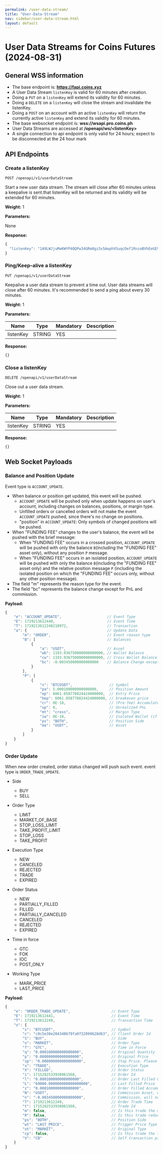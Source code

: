 ```yaml
---
permalink: /user-data-stream/
title: "User-Data-Stream"
nav: sidebar/user-data-stream.html
layout: default
---
```




# User Data Streams for Coins Futures (2024-08-31)

## General WSS information

* The base endpoint is: **https://fapi.coins.xyz**
* A User Data Stream `listenKey` is valid for 60 minutes after creation.
* Doing a `PUT` on a `listenKey` will extend its validity for 60 minutes.
* Doing a `DELETE` on a `listenKey` will close the stream and invalidate the listenKey.
* Doing a `POST` on an account with an active `listenKey` will return the currently active `listenKey` and extend its validity for 60 minutes.
* The base websocket endpoint is: **wss://wsapi.pro.coins.ph**
* User Data Streams are accessed at **/openapi/ws/\<listenKey\>**
* A single connection to api endpoint is only valid for 24 hours; expect to be disconnected at the 24 hour mark

## API Endpoints

### Create a listenKey

```shell
POST /openapi/v1/userDataStream
```

Start a new user data stream. The stream will close after 60 minutes unless a keepalive is sent.that listenKey will be returned and its validity will be extended for 60 minutes.

**Weight:** 1

**Parameters:**

None

**Response:**

```javascript
{
  "listenKey": "1A9LWJjuMwKWYP4QQPw34GRm8gz3x5AephXSuqcDef1RnzoBVhEeGE963CoS1Sgj"
}
```

### Ping/Keep-alive a listenKey

```shell
PUT /openapi/v1/userDataStream
```

Keepalive a user data stream to prevent a time out. User data streams will close after 60 minutes. It's recommended to send a ping about every 30 minutes.

**Weight:** 1

**Parameters:**

Name | Type | Mandatory | Description
------------ | ------------ | ------------ | ------------
listenKey | STRING | YES |

**Response:**

```javascript
{}
```

### Close a listenKey

```shell
DELETE /openapi/v1/userDataStream
```

Close out a user data stream.

**Weight:** 1

**Parameters:**

Name | Type | Mandatory | Description
------------ | ------------ | ------------ | ------------
listenKey | STRING | YES |

**Response:**

```javascript
{}
```

## Web Socket Payloads

### Balance and Position Update

Event type is `ACCOUNT_UPDATE`.

- When balance or position get updated, this event will be pushed.
  - `ACCOUNT_UPDATE` will be pushed only when update happens on user's account, including changes on balances, positions, or margin type.
  - Unfilled orders or cancelled orders will not make the event `ACCOUNT_UPDATE` pushed, since there's no change on positions.
  - "position" in `ACCOUNT_UPDATE`: Only symbols of changed positions will be pushed.
- When "FUNDING FEE" changes to the user's balance, the event will be pushed with the brief message:
  - When "FUNDING FEE" occurs in a crossed position, `ACCOUNT_UPDATE` will be pushed with only the balance `B`(including the "FUNDING FEE" asset only), without any position `P` message.
  - When "FUNDING FEE" occurs in an isolated position, `ACCOUNT_UPDATE` will be pushed with only the balance `B`(including the "FUNDING FEE" asset only) and the relative position message `P` (including the isolated position on which the "FUNDING FEE" occurs only, without any other position message).
- The field "m" represents the reason type for the event.
- The field "bc" represents the balance change except for PnL and commission.

**Payload:**

```javascript
{
    "e": "ACCOUNT_UPDATE",                     // Event Type
    "E": 1719213612440,                        // Event Time
    "T": 1719213612248210972,                  // Transaction
    "a": {                                     // Update Data
        "m": "ORDER",                          // Event reason type
        "B": [                                 // Balances
            {
                "a": "USDT",                   // Asset
                "wb": 1193.936750000000000000, // Wallet Balance
                "cw": 1193.936750000000000000, // Cross Wallet Balance
                "bc": -0.003450000000000000    // Balance Change except PnL and Commission
            }
        ],
        "P": [
            {
                "s": "BTCUSDT",                 // Symbol
                "pa": 5.000100000000000000,     // Position Amount
                "ep": 6061.058778824424000000,  // Entry Price
                "bep": 6061.058778824424000000, // breakeven price
                "cr": 0E-18,                    // (Pre-fee) Accumulated Realized
                "up": 0,                        // Unrealized PnL
                "mt": "cross",                  // Margin Type
                "iw": 0E-18,                    // Isolated Wallet (if isolated position)
                "ps": "BOTH",                   // Position Side
                "ma": "USDT",                   // Asset
            }
        ]
    }
}
```


### Order Update

When new order created, order status changed will push such event. event type is `ORDER_TRADE_UPDATE`.

- Side
  - BUY
  - SELL
 
- Order Type
  - LIMIT
  - MARKET_OF_BASE
  - STOP_LOSS_LIMIT
  - TAKE_PROFIT_LIMIT
  - STOP_LOSS
  - TAKE_PROFIT

- Execution Type
  - NEW
  - CANCELED
  - REJECTED
  - TRADE
  - EXPIRED

- Order Status
  - NEW
  - PARTIALLY_FILLED
  - FILLED
  - PARTIALLY_CANCELED
  - CANCELED
  - REJECTED
  - EXPIRED
 
- Time in force
  - GTC
  - FOK
  - IOC
  - POST_ONLY
 
- Working Type
  - MARK_PRICE
  - LAST_PRICE
    
**Payload:**

```javascript
{
    "e": "ORDER_TRADE_UPDATE",                   // Event Type
    "E": 1719213612441,                          // Event Time
    "T": 1719213612249,                          // Transaction Time
    "o": {
        "s": "BTCUSDT",                          // Symbol
        "c": "c0c5e30e284348679fa9732899628d63", // Client Order Id
        "S": "BUY",                              // Side
        "o": "MARKET",                           // Order Type
        "f": "GTC",                              // Time in Force
        "q": "0.000100000000000000",             // Original Quantity
        "p": "0.000000000000000000",             // Original Price
        "sp": "0.000000000000000000",            // Stop Price. Please ignore with TRAILING_STOP_MARKET order
        "x": "TRADE",                            // Execution Type
        "X": "FILLED",                           // Order Status
        "i": 1715282533938061568,                // Order Id
        "l": "0.000100000000000000",             // Order Last Filled Quantity
        "L": "69000.000000000000000000",         // Last Filled Price
        "z": "0.000100000000000000",             // Order Filled Accumulated Quantity
        "N": "USDT",                             // Commission Asset, will not push if no commission
        "n": "-0.003450000000000000",            // Commission, will not push if no commission
        "T": 1719213612249,                      // Order Trade Time
        "t": 1715282533938061568,                // Trade Id
        "m": false,                              // Is this trade the maker side?
        "R": false,                              // Is this trade reduce only?
        "ps": "BOTH",                            // Position Side
        "wt": "LAST_PRICE",                      // Trigger Price Type
        "ot": "MARKET",                          // Original Type
        "cp": false,                             // Is this trade the trigger close order?
        "V": "CB"                                // Self transaction protect mode
    }
}
```
